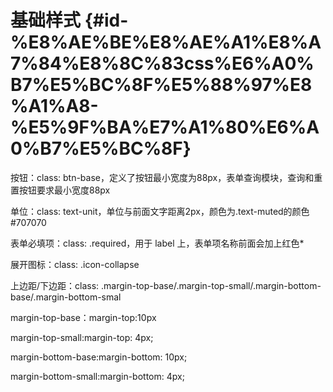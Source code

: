 # 基础样式 {#id-%E8%AE%BE%E8%AE%A1%E8%A7%84%E8%8C%83css%E6%A0%B7%E5%BC%8F%E5%88%97%E8%A1%A8-%E5%9F%BA%E7%A1%80%E6%A0%B7%E5%BC%8F}

按钮：class: btn-base，定义了按钮最小宽度为88px，表单查询模块，查询和重置按钮要求最小宽度88px

单位：class: text-unit，单位与前面文字距离2px，颜色为.text-muted的颜色\#707070

表单必填项：class: .required，用于 label 上，表单项名称前面会加上红色\*

展开图标：class: .icon-collapse

上边距/下边距：class: .margin-top-base/.margin-top-small/.margin-bottom-base/.margin-bottom-smal

margin-top-base：margin-top:10px

margin-top-small:margin-top: 4px;

margin-bottom-base:margin-bottom: 10px;

margin-bottom-small:margin-bottom: 4px;

